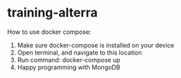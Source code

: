 # training-alterra
How to use docker compose:
1. Make sure docker-compose is installed on your device
2. Open terminal, and navigate to this location
3. Run command: docker-compose up
4. Happy programming with MongoDB
